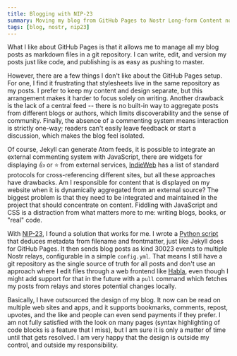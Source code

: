 ```yaml
---
title: Blogging with NIP-23
summary: Moving my blog from GitHub Pages to Nostr Long-form Content notes
tags: [blog, nostr, nip23]
---
```


What I like about GitHub Pages is that it allows me to manage all my blog posts as markdown files in a git repository. I can write, edit, and version my posts just like code, and publishing is as easy as pushing to master.

However, there are a few things I don't like about the GitHub Pages setup. For one, I find it frustrating that stylesheets live in the same repository as my posts. I prefer to keep my content and design separate, but this arrangement makes it harder to focus solely on writing. Another drawback is the lack of a central feed -- there is no built-in way to aggregate posts from different blogs or authors, which limits discoverability and the sense of community. Finally, the absence of a commenting system means interaction is strictly one-way; readers can't easily leave feedback or start a discussion, which makes the blog feel isolated.

Of course, Jekyll can generate Atom feeds, it is possible to integrate an external commenting system with JavaScript, there are widgets for displaying 👍 or ⭐ from external services, [IndieWeb](https://spec.indieweb.org/) has a list of standard protocols for cross-referencing different sites, but all these approaches have drawbacks. Am I responsible for content that is displayed on my website when it is dynamically aggregated from an external source? The biggest problem is that they need to be integrated and maintained in the project that should concentrate on content. Fiddling with JavaScript and CSS is a distraction from what matters more to me: writing blogs, books, or "real" code.

With [NIP-23](https://nips.nostr.com/23), I found a solution that works for me. I wrote a [Python script](https://github.com/purpleKarrot/purplekarrot.net/blob/master/publish) that deduces metadata from filename and frontmatter, just like Jekyll does for GitHub Pages. It then sends blog posts as kind 30023 events to multiple Nostr relays, configurable in a simple `config.yml`. That means I still have a git repository as the single source of truth for all posts and don't use an approach where I edit files through a web frontend like [Habla](https://habla.news/), even though I might add support for that in the future with a `pull` command which fetches my posts from relays and stores potential changes locally.

Basically, I have outsourced the design of my blog. It now can be read on multiple web sites and apps, and it supports bookmarks, comments, repost, upvotes, and the like and people can even send payments if they prefer. I am not fully satisfied with the look on many pages (syntax highlighting of code blocks is a feature that I miss), but I am sure it is only a matter of time until that gets resolved. I am very happy that the design is outside my control, and outside my responsibility.
